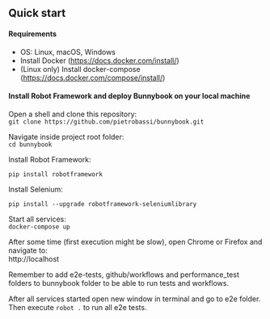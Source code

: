 ## Quick start
#### Requirements
- OS: Linux, macOS, Windows 
- Install Docker (https://docs.docker.com/install/)
- (Linux only) Install docker-compose (https://docs.docker.com/compose/install/)


#### Install Robot Framework and deploy Bunnybook on your local machine
Open a shell and clone this repository:  
`git clone https://github.com/pietrobassi/bunnybook.git`  

Navigate inside project root folder:  
`cd bunnybook`  

Install Robot Framework:

`pip install robotframework`

Install Selenium: 

`pip install --upgrade robotframework-seleniumlibrary`

Start all services:  
`docker-compose up`  

After some time (first execution might be slow), open Chrome or Firefox and navigate to:  
http://localhost

Remember to add e2e-tests, github/workflows and performance_test folders to bunnybook folder to be able to run tests and workflows. 

After all services started open new window in terminal and go to e2e folder. Then execute `robot .` to run all e2e tests.


